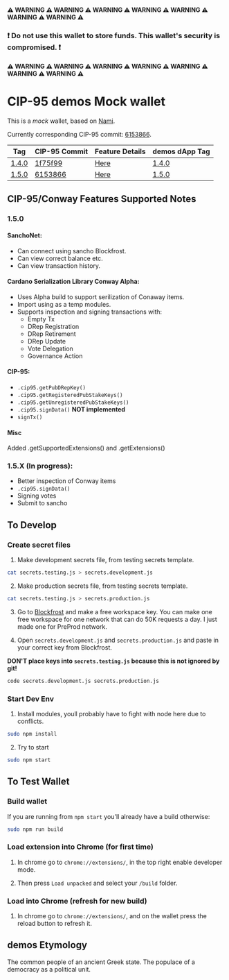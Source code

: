 #### ⚠ WARNING ⚠ WARNING ⚠ WARNING ⚠ WARNING ⚠ WARNING ⚠ WARNING ⚠ WARNING ⚠

### **❗ Do not use this wallet to store funds. This wallet's security is compromised. ❗**

#### ⚠ WARNING ⚠ WARNING ⚠ WARNING ⚠ WARNING ⚠ WARNING ⚠ WARNING ⚠ WARNING ⚠


# CIP-95 demos Mock wallet 

This is a *mock* wallet, based on [Nami](https://github.com/berry-pool/nami).

Currently corresponding CIP-95 commit: [6153866](https://github.com/cardano-foundation/CIPs/blob/6153866bbafe874e196431f736d6bf6691359988/CIP-0095/README.md).

| Tag  | CIP-95 Commit | Feature Details | demos dApp Tag |
| ---- | ------------- | --------------- | -------------- |
| [1.4.0](https://github.com/Ryun1/cip95-demos-wallet/releases/tag/1.4.0) | [1f75f99](https://github.com/cardano-foundation/CIPs/pull/509/commits/1f75f990c4e8fdf308c3ed209bac723a84822931) | [Here](./CHANGELOG.md#140) | [1.4.0](https://github.com/Ryun1/cip95-cardano-wallet-connector/releases/tag/1.4.0) |
| [1.5.0](https://github.com/Ryun1/cip95-demos-wallet/releases/tag/1.5.0) | [6153866](https://github.com/cardano-foundation/CIPs/blob/6153866bbafe874e196431f736d6bf6691359988/CIP-0095/README.md) | [Here](./CHANGELOG.md#150) | [1.5.0](https://github.com/Ryun1/cip95-cardano-wallet-connector/releases/tag/1.5.0) |

## CIP-95/Conway Features Supported Notes

### 1.5.0

#### SanchoNet:
- Can connect using sancho Blockfrost.
- Can view correct balance etc.
- Can view transaction history.
  
#### Cardano Serialization Library Conway Alpha:
- Uses Alpha build to support serilization of Conaway items.
- Import using as a temp modules.
- Supports inspection and signing transactions with:
  - Empty Tx 
  - DRep Registration
  - DRep Retirement
  - DRep Update
  - Vote Delegation
  - Governance Action 

#### CIP-95:
- `.cip95.getPubDRepKey()`
- `.cip95.getRegisteredPubStakeKeys()`
- `.cip95.getUnregisteredPubStakeKeys()`
- `.cip95.signData()` **NOT implemented**
- `signTx()`

#### Misc
Added .getSupportedExtensions() and .getExtensions()

### 1.5.X (In progress):
- Better inspection of Conway items
- `.cip95.signData()`
- Signing votes
- Submit to sancho

## To Develop

### Create secret files

1. Make development secrets file, from testing secrets template.

```bash
cat secrets.testing.js > secrets.development.js
```

2. Make production secrets file, from testing secrets template.

```bash
cat secrets.testing.js > secrets.production.js
```

3. Go to [Blockfrost](https://blockfrost.io/auth/signin) and make a free workspace key. You can make one free workspace for one network that can do 50K requests a day. I just made one for PreProd network.

4. Open `secrets.development.js` and `secrets.production.js` and paste in your correct key from Blockfrost. 
   
**DON'T place keys into `secrets.testing.js` because this is not ignored by git!**

```bash
code secrets.development.js secrets.production.js
```

### Start Dev Env

1. Install modules, youll probably have to fight with node here due to conflicts.

```bash
sudo npm install
```

2. Try to start


```bash
sudo npm start
```

## To Test Wallet

### Build wallet

If you are running from `npm start` you'll already have a build otherwise:

```bash
sudo npm run build
```

### Load extension into Chrome (for first time)

1. In chrome go to `chrome://extensions/`, in the top right enable developer mode.

2. Then press `Load unpacked` and select your `/build` folder.

### Load into Chrome (refresh for new build)

1. In chrome go to `chrome://extensions/`, and on the wallet press the reload button to refresh it.

## demos Etymology

The common people of an ancient Greek state. The populace of a democracy as a political unit.